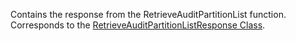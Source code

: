 Contains the response from the RetrieveAuditPartitionList function.
Corresponds to the [RetrieveAuditPartitionListResponse Class](https://msdn.microsoft.com/library/microsoft.crm.sdk.messages.retrieveauditpartitionlistresponse.aspx).
